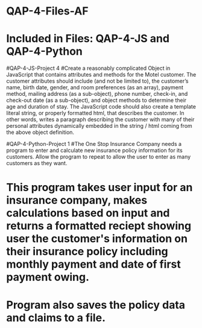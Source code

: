 # QAP-4-Files-AF

# Included in Files: QAP-4-JS and QAP-4-Python

#QAP-4-JS-Project 4
#Create a reasonably complicated Object in JavaScript that contains attributes and methods for the Motel customer.  The  customer  attributes  should  include  (and  not be limited  to),  the customer’s name, birth date,  gender,  and room preferences  (as  an  array),  payment method, mailing  address  (as  a  sub-object), phone  number, check-in, and  check-out  date  (as  a  sub-object),  and object methods  to  determine their age  and  duration  of  stay.  The  JavaScript  code  should  also  create  a  template  literal  string,  or  properly formatted html, that describes the customer. In other words, writes a paragraph describing the customer with many of their personal attributes dynamically embedded in the string / html coming from the above object definition. 

#QAP-4-Python-Project 1
#The One Stop Insurance Company needs a program to enter and calculate new insurance policy 
information for its customers. Allow the program to repeat to allow the user to enter as many customers 
as they want.
# This program takes user input for an insurance company, makes calculations based on input and returns a formatted reciept showing user the customer's information on their insurance policy including monthly payment and date of first payment owing. 
# Program also saves the policy data and claims to a file.




